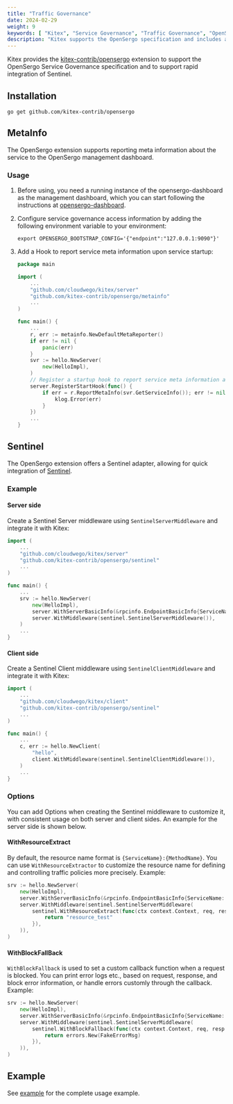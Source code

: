 ```yaml
---
title: "Traffic Governance"
date: 2024-02-29
weight: 9
keywords: [ "Kitex", "Service Governance", "Traffic Governance", "OpenSergo", "Sentinel" ]
description: "Kitex supports the OpenSergo specification and includes a guide for integrating Sentinel."
---
```


Kitex provides the [kitex-contrib/opensergo](https://github.com/kitex-contrib/opensergo) extension to support the OpenSergo Service Governance specification and to support rapid integration of Sentinel.

## Installation

```shell
go get github.com/kitex-contrib/opensergo
```

## MetaInfo

The OpenSergo extension supports reporting meta information about the service to the OpenSergo management dashboard.

### Usage

1. Before using, you need a running instance of the opensergo-dashboard as the management dashboard, which you can start following the instructions at [opensergo-dashboard](https://github.com/opensergo/opensergo-dashboard).

2. Configure service governance access information by adding the following environment variable to your environment:

    ```shell
    export OPENSERGO_BOOTSTRAP_CONFIG='{"endpoint":"127.0.0.1:9090"}'
    ```

3. Add a Hook to report service meta information upon service startup:

    ```go
    package main

    import (
        ...
        "github.com/cloudwego/kitex/server"
        "github.com/kitex-contrib/opensergo/metainfo"
        ...
    )

    func main() {
        ...
        r, err := metainfo.NewDefaultMetaReporter()
        if err != nil {
            panic(err)
        }
        svr := hello.NewServer(
            new(HelloImpl),
        )
        // Register a startup hook to report service meta information at service startup
        server.RegisterStartHook(func() {
            if err = r.ReportMetaInfo(svr.GetServiceInfo()); err != nil {
                klog.Error(err)
            }
        })
        ...
    }
    ```

## Sentinel

The OpenSergo extension offers a Sentinel adapter, allowing for quick integration of [Sentinel](https://sentinelguard.io/en-us/docs/introduction.html).

### Example

#### Server side

Create a Sentinel Server middleware using `SentinelServerMiddleware` and integrate it with Kitex:

```go
import (
    ...
    "github.com/cloudwego/kitex/server"
    "github.com/kitex-contrib/opensergo/sentinel"
    ...
)

func main() {
    ...
    srv := hello.NewServer(
        new(HelloImpl),
        server.WithServerBasicInfo(&rpcinfo.EndpointBasicInfo{ServiceName: "hello"}),
        server.WithMiddleware(sentinel.SentinelServerMiddleware()),
    )
    ...
}
```

#### Client side

Create a Sentinel Client middleware using `SentinelClientMiddleware` and integrate it with Kitex:

```go
import (
    ...
    "github.com/cloudwego/kitex/client"
    "github.com/kitex-contrib/opensergo/sentinel"
    ...
)

func main() {
    ...
    c, err := hello.NewClient(
        "hello",
        client.WithMiddleware(sentinel.SentinelClientMiddleware()),
    )
    ...
}
```

### Options

You can add Options when creating the Sentinel middleware to customize it, with consistent usage on both server and client sides. An example for the server side is shown below.

#### WithResourceExtract

By default, the resource name format is `{ServiceName}:{MethodName}`. You can use `WithResourceExtractor` to customize the resource name for defining and controlling traffic policies more precisely. Example:

```go
srv := hello.NewServer(
    new(HelloImpl),
    server.WithServerBasicInfo(&rpcinfo.EndpointBasicInfo{ServiceName: "hello"}),
    server.WithMiddleware(sentinel.SentinelServerMiddleware(
        sentinel.WithResourceExtract(func(ctx context.Context, req, resp interface{}) string {
            return "resource_test"
        }),
    )),
)
```

#### WithBlockFallBack

`WithBlockFallback` is used to set a custom callback function when a request is blocked. You can print error logs etc., based on request, response, and block error information, or handle errors customly through the callback. Example:

```go
srv := hello.NewServer(
    new(HelloImpl),
    server.WithServerBasicInfo(&rpcinfo.EndpointBasicInfo{ServiceName: "hello"}),
    server.WithMiddleware(sentinel.SentinelServerMiddleware(
        sentinel.WithBlockFallback(func(ctx context.Context, req, resp interface{}, blockErr error) error {
            return errors.New(FakeErrorMsg)
        }),
    )),
)
```

## Example

See [example](https://github.com/kitex-contrib/opensergo/tree/main/example) for the complete usage example.
